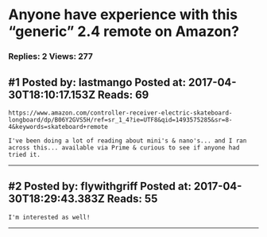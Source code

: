 # Anyone have experience with this &ldquo;generic&rdquo; 2.4 remote on Amazon?

### Replies: 2 Views: 277

## \#1 Posted by: lastmango Posted at: 2017-04-30T18:10:17.153Z Reads: 69

```
https://www.amazon.com/controller-receiver-electric-skateboard-longboard/dp/B06Y2GVS5H/ref=sr_1_4?ie=UTF8&qid=1493575285&sr=8-4&keywords=skateboard+remote

I've been doing a lot of reading about mini's & nano's... and I ran across this... available via Prime & curious to see if anyone had tried it.
```

---
## \#2 Posted by: flywithgriff Posted at: 2017-04-30T18:29:43.383Z Reads: 55

```
I'm interested as well!
```

---
